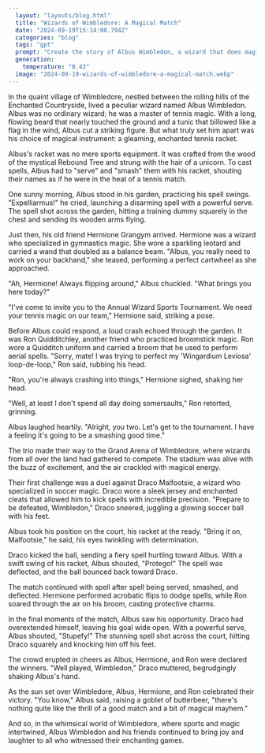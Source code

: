 ```yaml
---
  layout: "layouts/blog.html"
  title: "Wizards of Wimbledore: A Magical Match"
  date: "2024-09-19T15:14:00.794Z"
  categories: "blog"
  tags: "gpt"
  prompt: "Create the story of Albus Wimbledon, a wizard that does magic while doing tennis swings.\r\n\r\nHe looks like an old wizard, with a long bears and a tunic. To make magic uses a tennis racket instead of a wand and he has to \"throw\" and \"smash\" the spells, while screaming the name, kind of like in a tennis game.\r\n\r\nIt is a parody. Make other Harry Potter characters inspired in other sports following the same humor."
  generation: 
    temperature: "0.43"
  image: "2024-09-19-wizards-of-wimbledore-a-magical-match.webp"
---
```

In the quaint village of Wimbledore, nestled between the rolling hills of the Enchanted Countryside, lived a peculiar wizard named Albus Wimbledon. Albus was no ordinary wizard; he was a master of tennis magic. With a long, flowing beard that nearly touched the ground and a tunic that billowed like a flag in the wind, Albus cut a striking figure. But what truly set him apart was his choice of magical instrument: a gleaming, enchanted tennis racket.

Albus's racket was no mere sports equipment. It was crafted from the wood of the mystical Rebound Tree and strung with the hair of a unicorn. To cast spells, Albus had to "serve" and "smash" them with his racket, shouting their names as if he were in the heat of a tennis match.

One sunny morning, Albus stood in his garden, practicing his spell swings. "Expelliarmus!" he cried, launching a disarming spell with a powerful serve. The spell shot across the garden, hitting a training dummy squarely in the chest and sending its wooden arms flying.

Just then, his old friend Hermione Grangym arrived. Hermione was a wizard who specialized in gymnastics magic. She wore a sparkling leotard and carried a wand that doubled as a balance beam. "Albus, you really need to work on your backhand," she teased, performing a perfect cartwheel as she approached.

"Ah, Hermione! Always flipping around," Albus chuckled. "What brings you here today?"

"I've come to invite you to the Annual Wizard Sports Tournament. We need your tennis magic on our team," Hermione said, striking a pose.

Before Albus could respond, a loud crash echoed through the garden. It was Ron Quidditchley, another friend who practiced broomstick magic. Ron wore a Quidditch uniform and carried a broom that he used to perform aerial spells. "Sorry, mate! I was trying to perfect my 'Wingardium Leviosa' loop-de-loop," Ron said, rubbing his head.

"Ron, you're always crashing into things," Hermione sighed, shaking her head.

"Well, at least I don't spend all day doing somersaults," Ron retorted, grinning.

Albus laughed heartily. "Alright, you two. Let's get to the tournament. I have a feeling it's going to be a smashing good time."

The trio made their way to the Grand Arena of Wimbledore, where wizards from all over the land had gathered to compete. The stadium was alive with the buzz of excitement, and the air crackled with magical energy.

Their first challenge was a duel against Draco Malfootsie, a wizard who specialized in soccer magic. Draco wore a sleek jersey and enchanted cleats that allowed him to kick spells with incredible precision. "Prepare to be defeated, Wimbledon," Draco sneered, juggling a glowing soccer ball with his feet.

Albus took his position on the court, his racket at the ready. "Bring it on, Malfootsie," he said, his eyes twinkling with determination.

Draco kicked the ball, sending a fiery spell hurtling toward Albus. With a swift swing of his racket, Albus shouted, "Protego!" The spell was deflected, and the ball bounced back toward Draco.

The match continued with spell after spell being served, smashed, and deflected. Hermione performed acrobatic flips to dodge spells, while Ron soared through the air on his broom, casting protective charms.

In the final moments of the match, Albus saw his opportunity. Draco had overextended himself, leaving his goal wide open. With a powerful serve, Albus shouted, "Stupefy!" The stunning spell shot across the court, hitting Draco squarely and knocking him off his feet.

The crowd erupted in cheers as Albus, Hermione, and Ron were declared the winners. "Well played, Wimbledon," Draco muttered, begrudgingly shaking Albus's hand.

As the sun set over Wimbledore, Albus, Hermione, and Ron celebrated their victory. "You know," Albus said, raising a goblet of butterbeer, "there's nothing quite like the thrill of a good match and a bit of magical mayhem."

And so, in the whimsical world of Wimbledore, where sports and magic intertwined, Albus Wimbledon and his friends continued to bring joy and laughter to all who witnessed their enchanting games.
